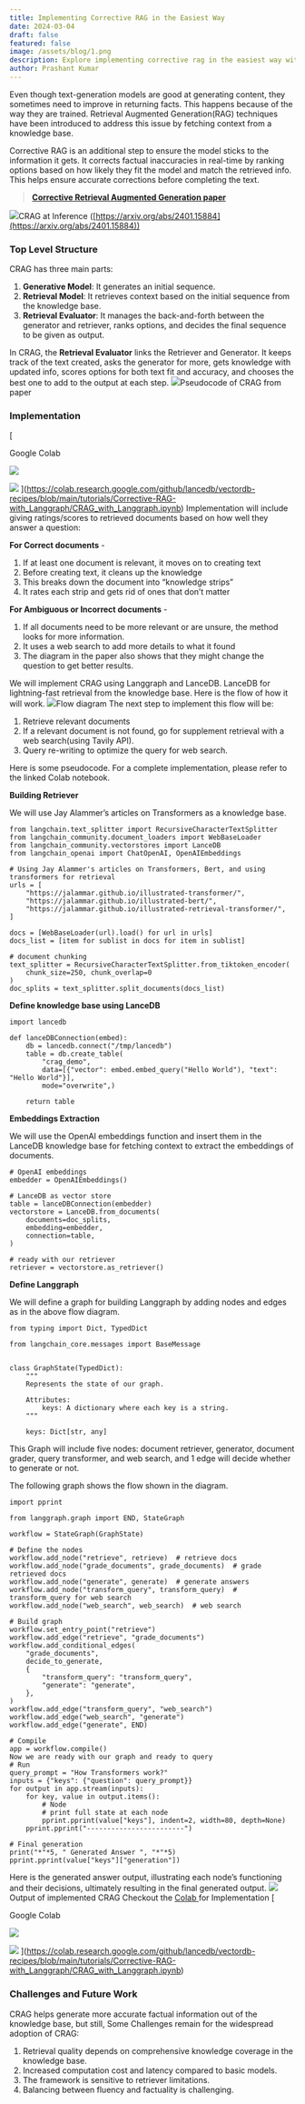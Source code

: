 ```yaml
---
title: Implementing Corrective RAG in the Easiest Way
date: 2024-03-04
draft: false
featured: false
image: /assets/blog/1.png
description: Explore implementing corrective rag in the easiest way with practical insights and expert guidance from the LanceDB team.
author: Prashant Kumar
---
```

Even though text-generation models are good at generating content, they sometimes need to improve in returning facts. This happens because of the way they are trained. Retrieval Augmented Generation(RAG) techniques have been introduced to address this issue by fetching context from a knowledge base. 

Corrective RAG is an additional step to ensure the model sticks to the information it gets. It corrects factual inaccuracies in real-time by ranking options based on how likely they fit the model and match the retrieved info. This helps ensure accurate corrections before completing the text.

> [**Corrective Retrieval Augmented Generation paper**](https://arxiv.org/pdf/2401.15884.pdfhttps://arxiv.org/pdf/2401.15884.pdf)

![](https://lh7-us.googleusercontent.com/bv_qsjrSS75XfV01PHhFckvdl2d-468U0n6LJPL_wfbJHIiNM_0Yzfmp4GtZx3X3CaMR_LXZZGl2Mv19xtD1zvQO8qtBomiVmvyWnW62DMduQwE3VglY9Xhyltp-vBMlvDcXGyzH3JctB5kFZwCXm30)CRAG at Inference ([https://arxiv.org/abs/2401.15884](https://arxiv.org/abs/2401.15884))
### **Top Level Structure**

CRAG has three main parts:

1. **Generative Model**: It generates an initial sequence.
2. **Retrieval Model**: It retrieves context based on the initial sequence from the knowledge base.
3. **Retrieval Evaluator**: It manages the back-and-forth between the generator and retriever, ranks options, and decides the final sequence to be given as output.

In CRAG, the **Retrieval Evaluator** links the Retriever and Generator. It keeps track of the text created, asks the generator for more, gets knowledge with updated info, scores options for both text fit and accuracy, and chooses the best one to add to the output at each step.
![](https://lh7-us.googleusercontent.com/9eKzpIxcTJJgAcIO96TvaRB7oA8Fs8Pdu5eLBNNf52qey2IcQ18Eg3cNE8dVkvXA_N-5WEqxB1weDfPrnpzISLLtkPGo_7vnqyumGi-A_kE3lYf-eM47W8Ld2Vj8Mzf5tdlUZjUQIbpe-ZMgsDsClXA)Pseudocode of CRAG from paper
### **Implementation**
[

Google Colab

![](https://ssl.gstatic.com/colaboratory-static/common/af78b376de917e26b6dab4bff8aac763/img/favicon.ico)

![](https://colab.research.google.com/img/colab_favicon_256px.png)
](https://colab.research.google.com/github/lancedb/vectordb-recipes/blob/main/tutorials/Corrective-RAG-with_Langgraph/CRAG_with_Langgraph.ipynb)
Implementation will include giving ratings/scores to retrieved documents based on how well they answer a question:

**For Correct documents** -

1. If at least one document is relevant, it moves on to creating text
2. Before creating text, it cleans up the knowledge
3. This breaks down the document into “knowledge strips”
4. It rates each strip and gets rid of ones that don’t matter

**For Ambiguous or Incorrect documents** -

1. If all documents need to be more relevant or are unsure, the method looks for more information.
2. It uses a web search to add more details to what it found
3. The diagram in the paper also shows that they might change the question to get better results.

We will implement CRAG using Langgraph and LanceDB. LanceDB for lightning-fast retrieval from the knowledge base. Here is the flow of how it will work.
![](https://lh7-us.googleusercontent.com/rjKC3qpie5lOmbYhOFAUaAq-HqvD8p9QSuOClkQU2ODf7AFK2T3-qe2tZSBqLjKlxp1ptPDfLN-JV601pKX-tugfB3WwqQk3gf0BXYzLc1aITQyjXRpfbbKXHfM68OmZi6SH0HhG0XxmELJDOw4O2i8)Flow diagram
The next step to implement this flow will be: 

1. Retrieve relevant documents
2. If a relevant document is not found, go for supplement retrieval with a web search(using Tavily API).
3. Query re-writing to optimize the query for web search.

Here is some pseudocode. For a complete implementation, please refer to the linked Colab notebook.

**Building Retriever**

We will use Jay Alammer’s articles on Transformers as a knowledge base.

    from langchain.text_splitter import RecursiveCharacterTextSplitter
    from langchain_community.document_loaders import WebBaseLoader
    from langchain_community.vectorstores import LanceDB
    from langchain_openai import ChatOpenAI, OpenAIEmbeddings
    
    # Using Jay Alammer's articles on Transformers, Bert, and using transformers for retrieval
    urls = [
        "https://jalammar.github.io/illustrated-transformer/",
        "https://jalammar.github.io/illustrated-bert/",
        "https://jalammar.github.io/illustrated-retrieval-transformer/",
    ]
    
    docs = [WebBaseLoader(url).load() for url in urls]
    docs_list = [item for sublist in docs for item in sublist]
    
    # document chunking
    text_splitter = RecursiveCharacterTextSplitter.from_tiktoken_encoder(
        chunk_size=250, chunk_overlap=0
    )
    doc_splits = text_splitter.split_documents(docs_list)

**Define knowledge base using LanceDB**

    import lancedb
    
    def lanceDBConnection(embed):
        db = lancedb.connect("/tmp/lancedb")
        table = db.create_table(
            "crag_demo",
            data=[{"vector": embed.embed_query("Hello World"), "text": "Hello World"}],
            mode="overwrite",)
    
        return table

**Embeddings Extraction**

We will use the OpenAI embeddings function and insert them in the LanceDB knowledge base for fetching context to extract the embeddings of documents. 

    # OpenAI embeddings
    embedder = OpenAIEmbeddings()
    
    # LanceDB as vector store
    table = lanceDBConnection(embedder)
    vectorstore = LanceDB.from_documents(
        documents=doc_splits,
        embedding=embedder,
        connection=table,
    )
    
    # ready with our retriever
    retriever = vectorstore.as_retriever()

**Define Langgraph**

We will define a graph for building Langgraph by adding nodes and edges as in the above flow diagram.

    from typing import Dict, TypedDict
    
    from langchain_core.messages import BaseMessage
    
    
    class GraphState(TypedDict):
        """
        Represents the state of our graph.
    
        Attributes:
            keys: A dictionary where each key is a string.
        """
    
        keys: Dict[str, any]

This Graph will include five nodes: document retriever, generator, document grader, query transformer, and web search, and 1 edge will decide whether to generate or not.

The following graph shows the flow shown in the diagram.

    import pprint
    
    from langgraph.graph import END, StateGraph
    
    workflow = StateGraph(GraphState)
    
    # Define the nodes
    workflow.add_node("retrieve", retrieve)  # retrieve docs
    workflow.add_node("grade_documents", grade_documents)  # grade retrieved docs
    workflow.add_node("generate", generate)  # generate answers
    workflow.add_node("transform_query", transform_query)  # transform_query for web search
    workflow.add_node("web_search", web_search)  # web search
    
    # Build graph
    workflow.set_entry_point("retrieve")
    workflow.add_edge("retrieve", "grade_documents")
    workflow.add_conditional_edges(
        "grade_documents",
        decide_to_generate,
        {
            "transform_query": "transform_query",
            "generate": "generate",
        },
    )
    workflow.add_edge("transform_query", "web_search")
    workflow.add_edge("web_search", "generate")
    workflow.add_edge("generate", END)
    
    # Compile
    app = workflow.compile()
    Now we are ready with our graph and ready to query
    # Run
    query_prompt = "How Transformers work?"
    inputs = {"keys": {"question": query_prompt}}
    for output in app.stream(inputs):
        for key, value in output.items():
            # Node
            # print full state at each node
            pprint.pprint(value["keys"], indent=2, width=80, depth=None)
        pprint.pprint("------------------------")
    
    # Final generation
    print("*"*5, " Generated Answer ", "*"*5)
    pprint.pprint(value["keys"]["generation"])

Here is the generated answer output, illustrating each node’s functioning and their decisions, ultimately resulting in the final generated output.
![](https://lh7-us.googleusercontent.com/3mUuGrr5NYRsyWV5EaEU94Q_kMS2fCTzuSIg0l0DTZGwnUIc5GdCgIgbwqVFqml9Os55DUaLpUkcEh0xnZy2t4jJr2dlcFoMOZ681aXdHXUsqZ4bKPrieLF9nqFisl5eqBxuXR5Skl5KfQYM0ri1bng)Output of implemented CRAG
Checkout the [Colab ](https://colab.research.google.com/github/lancedb/vectordb-recipes/blob/main/tutorials/Corrective-RAG-with_Langgraph/CRAG_with_Langgraph.ipynb)for Implementation
[

Google Colab

![](https://ssl.gstatic.com/colaboratory-static/common/af78b376de917e26b6dab4bff8aac763/img/favicon.ico)

![](https://colab.research.google.com/img/colab_favicon_256px.png)
](https://colab.research.google.com/github/lancedb/vectordb-recipes/blob/main/tutorials/Corrective-RAG-with_Langgraph/CRAG_with_Langgraph.ipynb)
### **Challenges and Future Work**

CRAG helps generate more accurate factual information out of the knowledge base, but still, Some Challenges remain for the widespread adoption of CRAG: 

1. Retrieval quality depends on comprehensive knowledge coverage in the knowledge base.
2. Increased computation cost and latency compared to basic models.
3. The framework is sensitive to retriever limitations.
4. Balancing between fluency and factuality is challenging.
